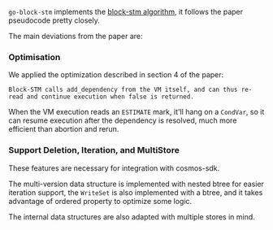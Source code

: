 `go-block-stm` implements the [block-stm algorithm](https://arxiv.org/abs/2203.06871), it follows the paper pseudocode pretty closely.

The main deviations from the paper are:

### Optimisation

We applied the optimization described in section 4 of the paper:

```
Block-STM calls add_dependency from the VM itself, and can thus re-read and continue execution when false is returned.
```

When the VM execution reads an `ESTIMATE` mark, it'll hang on a `CondVar`, so it can resume execution after the dependency is resolved,
much more efficient than abortion and rerun.

### Support Deletion, Iteration, and MultiStore

These features are necessary for integration with cosmos-sdk.

The multi-version data structure is implemented with nested btree for easier iteration support, 
the `WriteSet` is also implemented with a btree, and it takes advantage of ordered property to optimize some logic.

The internal data structures are also adapted with multiple stores in mind.
